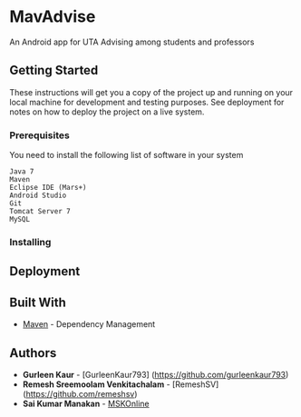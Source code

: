 # MavAdvise

An Android app for UTA Advising among students and professors

## Getting Started

These instructions will get you a copy of the project up and running on your local machine for development and testing purposes. See deployment for notes on how to deploy the project on a live system.

### Prerequisites

You need to install the following list of software in your system

```
Java 7
Maven
Eclipse IDE (Mars+)
Android Studio
Git
Tomcat Server 7
MySQL
```

### Installing


## Deployment


## Built With

* [Maven](https://maven.apache.org/) - Dependency Management

## Authors

* **Gurleen Kaur** - [GurleenKaur793] (https://github.com/gurleenkaur793) 
* **Remesh Sreemoolam Venkitachalam** - [RemeshSV] (https://github.com/remeshsv)
* **Sai Kumar Manakan** - [MSKOnline](https://github.com/mskonline)